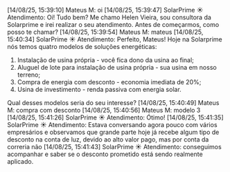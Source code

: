 [14/08/25, 15:39:10] Mateus M: oi
[14/08/25, 15:39:47] SolarPrime ☀️ Atendimento: Oi! Tudo bem? Me chamo Helen Vieira, sou consultora da Solarprime e irei realizar o seu atendimento. Antes de começarmos, como posso te chamar?
[14/08/25, 15:39:54] Mateus M: mateus
[14/08/25, 15:40:34] SolarPrime ☀️ Atendimento: Perfeito, Mateus! Hoje na Solarprime nós temos quatro modelos de soluções energéticas:

1) Instalação de usina própria - você fica dono da usina ao final;
2) Aluguel de lote para instalação de usina própria - sua usina em nosso terreno;
3) Compra de energia com desconto - economia imediata de 20%;
4) Usina de investimento - renda passiva com energia solar. 

Qual desses modelos seria do seu interesse?
[14/08/25, 15:40:49] Mateus M: compra com desconto
[14/08/25, 15:40:56] Mateus M: modelo 3
[14/08/25, 15:41:26] SolarPrime ☀️ Atendimento: Ótimo!
[14/08/25, 15:41:35] SolarPrime ☀️ Atendimento: Estava conversando agora pouco com vários empresários e observamos que grande parte hoje já recebe algum tipo de desconto na conta de luz, devido ao alto valor pago, mas por conta da correria não
[14/08/25, 15:41:43] SolarPrime ☀️ Atendimento: conseguimos acompanhar e saber se o desconto prometido está sendo realmente aplicado.